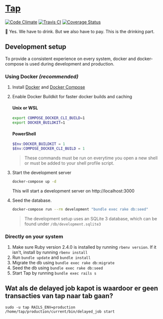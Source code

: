 # [Tap](https://zeus.ugent.be/tap)
[![Code Climate](https://codeclimate.com/github/ZeusWPI/Tap/badges/gpa.svg)](https://codeclimate.com/github/ZeusWPI/Tap) [![Travis CI](https://travis-ci.org/ZeusWPI/Tap.svg)](https://travis-ci.org/ZeusWPI/Tap) [![Coverage Status](https://coveralls.io/repos/ZeusWPI/Tap/badge.svg?branch=master&service=github)](https://coveralls.io/github/ZeusWPI/Tap?branch=master)

:beer: Yes. We have to drink. But we also have to pay. This is the drinking part.

## Development setup

To provide a consistent experience on every system, docker and docker-compose is used during development and production.

### Using Docker *(recommended)*

1. Install [Docker](https://docs.docker.com/get-docker/) and [Docker Compose](https://docs.docker.com/compose/install/)
2. Enable Docker Buildkit for faster docker builds and caching
    #### Unix or WSL
    ```sh
    export COMPOSE_DOCKER_CLI_BUILD=1
    export DOCKER_BUILDKIT=1
    ```

    #### PowerShell
    ```powershell
    $Env:DOCKER_BUILDKIT = 1
    $Env:COMPOSE_DOCKER_CLI_BUILD = 1
    ```

    > These commands must be run on everytime you open a new shell or must be added to your shell profile script.

3. Start the development server
    ```sh
    docker-compose up -d
    ```

    This will start a development server on http://localhost:3000
4. Seed the database.
    ```sh
    docker-compose run --rm development "bundle exec rake db:seed"
    ```

    > The development setup uses an SQLite 3 database, which can be found under `/db/development.sqlite3`

### Directly on your system

1. Make sure Ruby version 2.4.0 is installed by running `rbenv version`. If it isn't, install by running `rbenv install`
2. Run `bundle update` and `bundle install`
3. Migrate the db using `bundle exec rake db:migrate`
4. Seed the db using `bundle exec rake db:seed`
5. Start Tap by running `bundle exec rails s`

## Wat als de delayed job kapot is waardoor er geen transacties van tap naar tab gaan?

```
sudo -u tap RAILS_ENV=production /home/tap/production/current/bin/delayed_job start
```

